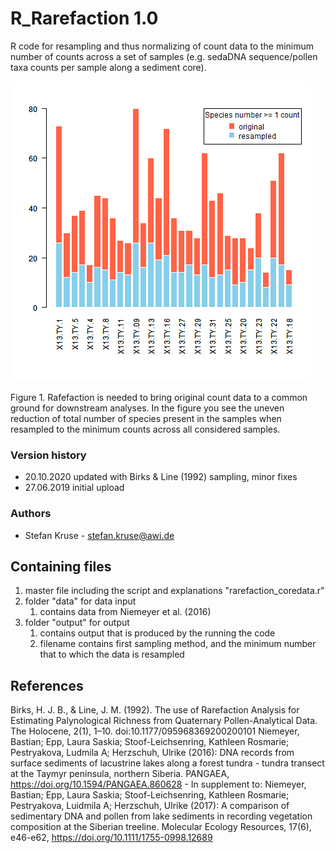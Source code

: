 # R_Rarefaction 1.0
R code for resampling and thus normalizing of count data to the minimum number of counts across a set of samples (e.g. sedaDNA sequence/pollen taxa counts per sample along a sediment core).

![Barplot comparing original to resampled data](https://github.com/StefanKruse/R_Rarefaction/blob/master/output/replace_resampled_speciesnumber_Sampleeffort1710_aggregated_comparisonplot.png)

Figure 1. Rafefaction is needed to bring original count data to a common ground for downstream analyses. In the figure you see the uneven reduction of total number of species present in the samples when resampled to the minimum counts across all considered samples.

### Version history
- 20.10.2020 updated with Birks & Line (1992) sampling, minor fixes
- 27.06.2019 initial upload

### Authors
- Stefan Kruse - stefan.kruse@awi.de

## Containing files
1. master file including the script and explanations "rarefaction_coredata.r"
1. folder "data" for data input
	1. contains data from Niemeyer et al. (2016)
1. folder "output" for output
	1. contains output that is produced by the running the code
	1. filename contains first sampling method, and the minimum number that to which the data is resampled

## References
Birks, H. J. B., & Line, J. M. (1992). The use of Rarefaction Analysis for Estimating Palynological Richness from Quaternary Pollen-Analytical Data. The Holocene, 2(1), 1–10. doi:10.1177/095968369200200101
Niemeyer, Bastian; Epp, Laura Saskia; Stoof-Leichsenring, Kathleen Rosmarie; Pestryakova, Ludmila A; Herzschuh, Ulrike (2016): DNA records from surface sediments of lacustrine lakes along a forest tundra - tundra transect at the Taymyr peninsula, northern Siberia. PANGAEA, https://doi.org/10.1594/PANGAEA.860628 - In supplement to: Niemeyer, Bastian; Epp, Laura Saskia; Stoof-Leichsenring, Kathleen Rosmarie; Pestryakova, Luidmila A; Herzschuh, Ulrike (2017): A comparison of sedimentary DNA and pollen from lake sediments in recording vegetation composition at the Siberian treeline. Molecular Ecology Resources, 17(6), e46-e62, https://doi.org/10.1111/1755-0998.12689
